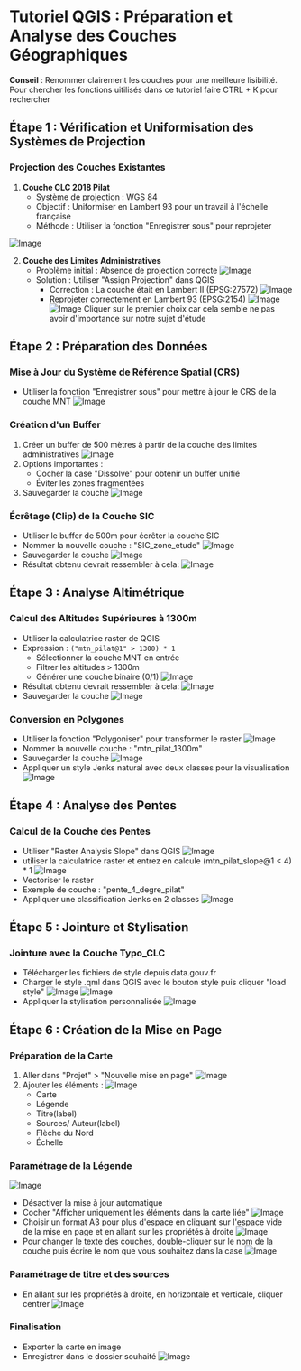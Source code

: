# Tutoriel QGIS : Préparation et Analyse des Couches Géographiques

**Conseil** : Renommer clairement les couches pour une meilleure lisibilité.
              Pour chercher les fonctions uitilisés dans ce tutoriel faire CTRL + K pour rechercher 

## Étape 1 : Vérification et Uniformisation des Systèmes de Projection

### Projection des Couches Existantes

1. **Couche CLC 2018 Pilat** 
   - Système de projection : WGS 84
   - Objectif : Uniformiser en Lambert 93 pour un travail à l'échelle française
   - Méthode : Utiliser la fonction "Enregistrer sous" pour reprojeter
   
![Image](images/image1.png)

2. **Couche des Limites Administratives**
   - Problème initial : Absence de projection correcte
  ![Image](images/image2.png) 
   - Solution : Utiliser "Assign Projection" dans QGIS
     * Correction : La couche était en Lambert II (EPSG:27572)
     ![Image](media/image4.png)
     * Reprojeter correctement en Lambert 93 (EPSG:2154)
     ![Image](media/image5.png)
     ![Image](media/image6.png)
     Cliquer sur le premier choix car cela semble ne pas avoir      d'importance sur notre sujet d'étude

## Étape 2 : Préparation des Données

### Mise à Jour du Système de Référence Spatial (CRS)
- Utiliser la fonction "Enregistrer sous" pour mettre à jour le CRS de la couche MNT
![Image](media/image7.png)
### Création d'un Buffer
1. Créer un buffer de 500 mètres à partir de la couche des limites administratives
![Image](media/image8.png)
2. Options importantes :
   - Cocher la case "Dissolve" pour obtenir un buffer unifié
   - Éviter les zones fragmentées
3. Sauvegarder la couche
![Image](media/image9.png)
### Écrêtage (Clip) de la Couche SIC
- Utiliser le buffer de 500m pour écrêter la couche SIC
- Nommer la nouvelle couche : "SIC_zone_etude"
![Image](media/image10.png)
- Sauvegarder la couche
![Image](media/image12.png)
- Résultat obtenu devrait ressembler à cela:
![Image](media/image11.png)
## Étape 3 : Analyse Altimétrique

### Calcul des Altitudes Supérieures à 1300m
- Utiliser la calculatrice raster de QGIS
- Expression : `("mtn_pilat@1" > 1300) * 1`
  * Sélectionner la couche MNT en entrée
  * Filtrer les altitudes > 1300m
  * Générer une couche binaire (0/1)
![Image](media/image14.png)
- Résultat obtenu devrait ressembler à cela:
![Image](media/image15.png)
- Sauvegarder la couche
![Image](media/image16.png)

### Conversion en Polygones
- Utiliser la fonction "Polygoniser" pour transformer le raster
![Image](media/image17.png)
- Nommer la nouvelle couche : "mtn_pilat_1300m"
- Sauvegarder la couche
![Image](media/image18.png)
- Appliquer un style Jenks natural avec deux classes pour la visualisation
![Image](media/image19.png)

## Étape 4 : Analyse des Pentes

### Calcul de la Couche des Pentes
- Utiliser "Raster Analysis Slope" dans QGIS
![Image](media/image20.png)
- utiliser la calculatrice raster et entrez en calcule (mtn_pilat_slope@1 < 4) * 1 
![Image](media/image21.png)
- Vectoriser le raster
- Exemple de couche : "pente_4_degre_pilat"
- Appliquer une classification Jenks en 2 classes
![Image](media/image24.png)

## Étape 5 : Jointure et Stylisation

### Jointure avec la Couche Typo_CLC
- Télécharger les fichiers de style depuis data.gouv.fr
- Charger le style .qml dans QGIS avec le bouton style puis cliquer "load style"
![Image](media/image27.png)
![Image](media/image28.png)
- Appliquer la stylisation personnalisée
![Image](media/image29.png)

## Étape 6 : Création de la Mise en Page

### Préparation de la Carte
1. Aller dans "Projet" > "Nouvelle mise en page"
![Image](images/image30.png)
2. Ajouter les éléments :
![Image](images/37.png)
   - Carte
   - Légende
   - Titre(label)
   - Sources/ Auteur(label)
   - Flèche du Nord
   - Échelle

### Paramétrage de la Légende
![Image](media/image31.png)
- Désactiver la mise à jour automatique
- Cocher "Afficher uniquement les éléments dans la carte liée"
![Image](media/image32.png)
- Choisir un format A3 pour plus d'espace en cliquant sur l'espace vide de la mise en page et en allant sur les propriétés à droite
![Image](media/image33.png)
- Pour changer le texte des couches, double-cliquer sur le nom de la couche puis écrire le nom que vous souhaitez dans la case
![Image](images/image35.png)

### Paramétrage de titre et des sources
- En allant sur les propriétés à droite, en horizontale et verticale, cliquer centrer
![Image](images/image28.png)


### Finalisation
- Exporter la carte en image
- Enregistrer dans le dossier souhaité
![Image](media/image36.png)

